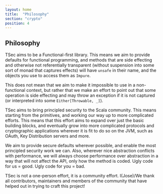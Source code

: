 ```yaml
---
layout: home
title:  "Philosophy"
section: "crypto"
position: 4
---
```


## Philosophy

TSec aims to be a Functional-first library. This means we aim to provide defaults for functional programming,
and methods that are side effecting and otherwise not referentially transparent (without suspension into 
some sort of monad that captures effects) will have `unsafe` in their name, and the objects you use to access them 
as `Impure`.

This does not mean that we aim to make it impossible to use in a non-functional context, but rather
that we make an effort to point out that some operation is side effecting and may throw an exception
if it is not captured (or interpreted into some `Either[Throwable, _]`).

TSec aims to bring principled security to the Scala community. This means starting from the primitives, and working
our way up to more complicated efforts. This means that this effort aims to expand over
just the basic building blocks, and eventually grow into more complicated protocols and cryptographic
applications wherever it is fit to do so on the JVM, such as OAuth, Key Distribution servers and more.

We aim to provide secure defaults wherever possible, and enable the most principled 
security work we can. Also, wherever nice abstraction conflicts with performance,
we will always choose performance over abstraction in a way that will not affect the API, only
how the method is coded. Ugly code for us = good. Ugly code for you = bad.

TSec is not a one-person effort, it is a community effort. I(Jose)/We thank all contributors, maintainers
and members of the community that have helped out in trying to craft this project!